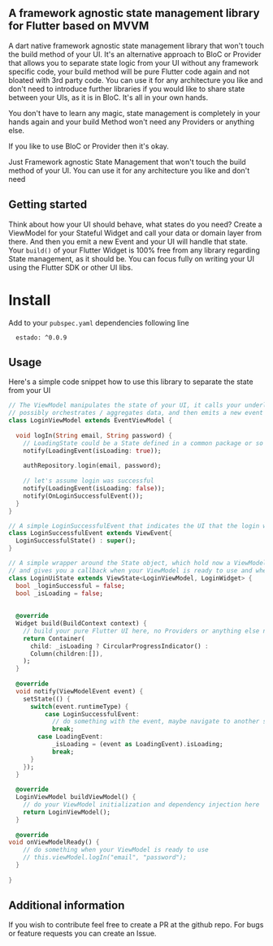 ## A framework agnostic state management library for Flutter based on MVVM
A dart native framework agnostic state management library that won't touch the build method of your UI. It's an alternative approach to BloC or Provider
that allows you to separate state logic from your UI without any framework specific code, your build method will be pure Flutter code again and 
not bloated with 3rd party code. You can use it for any architecture you like and don't need to introduce
further libraries if you would like to share state between your UIs, as it is in BloC. It's all in your own hands.

You don't have to learn any magic, state management is completely in your hands again and
your build Method won't need any Providers or anything else. 

If you like to use BloC or Provider then it's okay.

Just Framework agnostic State Management that won't touch the build method of your UI. 
You can use it for any architecture you like and don't need

## Getting started

Think about how your UI should behave, what states do you need?
Create a ViewModel for your Stateful Widget and call your data or domain layer from there.
And then you emit a new Event and your UI will handle that state. Your `build()` of your Flutter
Widget is 100% free from any library regarding State management, as it should be. You can focus
fully on writing your UI using the Flutter SDK or other UI libs.

# Install
Add to your `pubspec.yaml` dependencies following line
```
  estado: ^0.0.9
```

## Usage

Here's a simple code snippet how to use this library to separate the state from your UI
```dart
// The ViewModel manipulates the state of your UI, it calls your underlying layer, which could be a Repository or a Service / UseCase (in case you use clean architecture)
// possibly orchestrates / aggregates data, and then emits a new event to the UI which causes a state change.
class LoginViewModel extends EventViewModel {
  
  void logIn(String email, String password) {
    // LoadingState could be a State defined in a common package or so
    notify(LoadingEvent(isLoading: true));
    
    authRepository.login(email, password);
    
    // let's assume login was successful
    notify(LoadingEvent(isLoading: false));
    notify(OnLoginSuccessfulEvent());
  }
}

// A simple LoginSuccessfulEvent that indicates the UI that the login was successful
class LoginSuccessfulEvent extends ViewEvent{
  LoginSuccessfulState() : super();
}

// A simple wrapper around the State object, which hold now a ViewModel and takes care of the lifecycle handling
// and gives you a callback when your ViewModel is ready to use and when it emits a new event.
class LoginUiState extends ViewState<LoginViewModel, LoginWidget> {
  bool _loginSuccessful = false;
  bool _isLoading = false;
  
  
  @override
  Widget build(BuildContext context) {
    // build your pure Flutter UI here, no Providers or anything else needed.
    return Container(
      child: _isLoading ? CircularProgressIndicator() : 
      Column(children:[]),
    );
  }
  
  @override
  void notify(ViewModelEvent event) {
    setState(() {
      switch(event.runtimeType) {
          case LoginSuccessfulEvent:
            // do something with the event, maybe navigate to another screen
            break;
        case LoadingEvent:
            _isLoading = (event as LoadingEvent).isLoading;
            break;
      }
    });
  }
  
  @override
  LoginViewModel buildViewModel() {
    // do your ViewModel initialization and dependency injection here
    return LoginViewModel();
  }
  
  @override
void onViewModelReady() {
    // do something when your ViewModel is ready to use
    // this.viewModel.logIn("email", "password");
  }
  
}
```

## Additional information

If you wish to contribute feel free to create a PR at the github repo. For bugs or feature requests
you can create an Issue.

